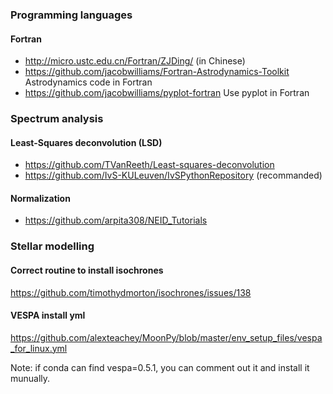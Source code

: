 ### Programming languages
#### Fortran
- http://micro.ustc.edu.cn/Fortran/ZJDing/ (in Chinese)
- https://github.com/jacobwilliams/Fortran-Astrodynamics-Toolkit Astrodynamics code in Fortran
- https://github.com/jacobwilliams/pyplot-fortran Use pyplot in Fortran

### Spectrum analysis

#### Least-Squares deconvolution (LSD)
- https://github.com/TVanReeth/Least-squares-deconvolution
- https://github.com/IvS-KULeuven/IvSPythonRepository (recommanded)

#### Normalization
- https://github.com/arpita308/NEID_Tutorials

### Stellar modelling

#### Correct routine to install isochrones
https://github.com/timothydmorton/isochrones/issues/138 

#### VESPA install yml
https://github.com/alexteachey/MoonPy/blob/master/env_setup_files/vespa_for_linux.yml

Note: if conda can find vespa=0.5.1, you can comment out it and install it munually.  
